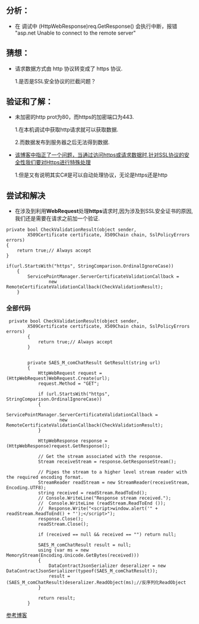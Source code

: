 
## 分析：
- 在 调试中 (HttpWebResponse)req.GetResponse() 会执行中断，报错 "asp.net Unable to connect to the remote server"

## 猜想：
- 请求数据方式由 http 协议转变成了 https 协议.

  1.是否是SSL安全协议的拦截问题？

## 验证和了解：
- 未加密的http prot为80，而https的加密端口为443. 

  1.在本机调试中获取http请求就可以获取数据.
  
  2.而数据发布到服务器之后无法得到数据.
  
  
- [该博客中指正了一个问题，当通过访问https或请求数据时,针对SSL协议的安全性我们要对Https进行特殊处理](http://blog.51cto.com/zhoufoxcn/561934)

  1.但是又有说明其实C#是可以自动处理协议，无论是https还是http

## 尝试和解决
- 在涉及到利用**WebRequest**处理**https**请求时,因为涉及到SSL安全证书的原因,我们还是需要在请求之前加一个验证.


```
private bool CheckValidationResult(object sender,
        X509Certificate certificate, X509Chain chain, SslPolicyErrors errors)
{
    return true;// Always accept
}
```

```
if(url.StartsWith("https", StringComparison.OrdinalIgnoreCase))
    {
        ServicePointManager.ServerCertificateValidationCallback =
                new RemoteCertificateValidationCallback(CheckValidationResult);
    }
```

### 全部代码
```
 private bool CheckValidationResult(object sender,
        X509Certificate certificate, X509Chain chain, SslPolicyErrors errors)
        {
            return true;// Always accept
        }


        private SAES_M_comChatResult GetResult(string url)
        {
            HttpWebRequest request = (HttpWebRequest)WebRequest.Create(url);
            request.Method = "GET";

            if (url.StartsWith("https", StringComparison.OrdinalIgnoreCase))
            {
                ServicePointManager.ServerCertificateValidationCallback =
                    new RemoteCertificateValidationCallback(CheckValidationResult);
            }

            HttpWebResponse response = (HttpWebResponse)request.GetResponse();

            // Get the stream associated with the response.
            Stream receiveStream = response.GetResponseStream();

            // Pipes the stream to a higher level stream reader with the required encoding format. 
            StreamReader readStream = new StreamReader(receiveStream, Encoding.UTF8);
            string received = readStream.ReadToEnd();
            // Console.WriteLine("Response stream received.");
            //  Console.WriteLine (readStream.ReadToEnd ());
            //  Response.Write("<script>window.alert('" + readStream.ReadToEnd() + "');</script>");
            response.Close();
            readStream.Close();

            if (received == null && received == "") return null;

            SAES_M_comChatResult result = null;
            using (var ms = new MemoryStream(Encoding.Unicode.GetBytes(received)))
            {
                DataContractJsonSerializer deseralizer = new DataContractJsonSerializer(typeof(SAES_M_comChatResult));
                result = (SAES_M_comChatResult)deseralizer.ReadObject(ms);//反序列化ReadObject
            }

            return result;
        }
```

[参考博客](https://www.crifan.com/access_https_type_url_in_csharp/)
